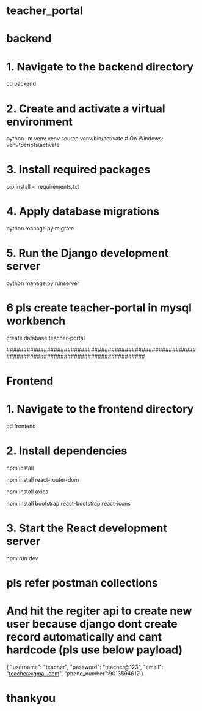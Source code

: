 # teacher_portal

# backend

# 1. Navigate to the backend directory

cd backend

# 2. Create and activate a virtual environment

python -m venv venv
source venv/bin/activate # On Windows: venv\Scripts\activate

# 3. Install required packages

pip install -r requirements.txt

# 4. Apply database migrations

python manage.py migrate

# 5. Run the Django development server

python manage.py runserver

# 6 pls create teacher-portal in mysql workbench

create database teacher-portal

#################################################################################################

# Frontend

# 1. Navigate to the frontend directory

cd frontend

# 2. Install dependencies

npm install

npm install react-router-dom

npm install axios

npm install bootstrap react-bootstrap react-icons

# 3. Start the React development server

npm run dev

# pls refer postman collections

# And hit the regiter api to create new user because django dont create record automatically and cant hardcode (pls use below payload)

{
"username": "teacher",
"password": "teacher@123",
"email": "teacher@gmail.com",
"phone_number":9013594612
}

# thankyou
